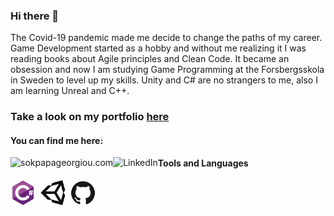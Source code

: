 ### Hi there 👋

The Covid-19 pandemic made me decide to change the paths of my career.  Game Development started as a hobby and without me realizing it I was reading books about Agile principles and Clean Code.
It became an obsession and now I am studying Game Programming at the Forsbergsskola in Sweden to level up my skills.
Unity and C# are no strangers to me, also I am learning Unreal and C++.

### Take a look on my portfolio [here](https://www.sokpapageorgiou.com/)

#### You can find me here:  
[<img align="left" height="20" alt="sokpapageorgiou.com" src="https://img.shields.io/badge/-sokpapageorgiou.com-blueviolet?style=flat-square" />](https://www.sokpapageorgiou.com/)
[<img align="left" height="20" alt="LinkedIn" src="https://img.shields.io/badge/-LinkedIn-blue?style=flat-square" />](https://www.linkedin.com/in/sokratis-papageorgiou-b26b1652/)

#### Tools and Languages
<div>
  <img src="https://github.com/devicons/devicon/blob/master/icons/csharp/csharp-original.svg" title="C#" alt="C#" width="40" height="40"/>&nbsp;
  <img src="https://github.com/devicons/devicon/blob/master/icons/unity/unity-original.svg" title="Unity" alt="Unity" width="40" height="40"/>&nbsp;
  <img src="https://github.com/devicons/devicon/blob/master/icons/github/github-original.svg" title="GitHub" alt="Github" width="40" height="40"/>&nbsp;
</div>
